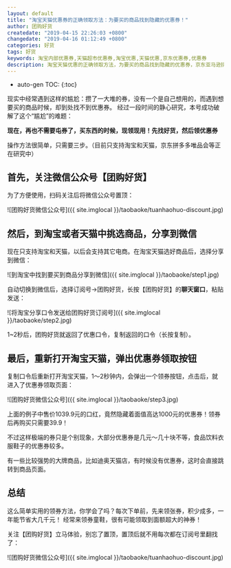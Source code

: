 ```yaml
---
layout: default
title: "淘宝天猫优惠券的正确领取方法：为要买的商品找到隐藏的优惠券！"
author: 团购好货
createdate: "2019-04-15 22:26:03 +0800"
changedate: "2019-04-16 01:12:49 +0800"
categories: 好货
tags: 好货
keywords: 淘宝内部优惠券,天猫超市优惠券,淘宝优惠,天猫优惠,京东优惠券,优惠券
description: 淘宝天猫优惠的正确领取方法，为要买的商品找到隐藏的优惠券，京东亚马逊拼多多唯品会准备中
---
```


* auto-gen TOC:
{:toc}

现实中经常遇到这样的尴尬：攒了一大堆的券，没有一个是自己想用的，而遇到想要买的商品时候，却到处找不到优惠券。
经过一段时间的静心研究，本号成功破解了这个“尴尬”的难题：

**现在，再也不需要屯券了，买东西的时候，现领现用！先找好货，然后领优惠券**

操作方法很简单，只需要三步。（目前只支持淘宝和天猫，京东拼多多唯品会等正在研究中）

## 首先，关注微信公众号【团购好货】

为了方便使用，扫码关注后将微信公众号置顶：

![团购好货微信公众号]({{ site.imglocal }}/taobaoke/tuanhaohuo-discount.jpg)

## 然后，到淘宝或者天猫中挑选商品，分享到微信

现在只支持淘宝和天猫，以后会支持其它电商。在淘宝天猫选好商品后，选择分享到微信：

![到淘宝中找到要买到商品分享到微信]({{ site.imglocal }}/taobaoke/step1.jpg)

自动切换到微信后，选择订阅号->团购好货，长按【团购好货】的**聊天窗口**，粘贴发送：

![将淘宝分享口令发送给团购好货订阅号]({{ site.imglocal }}/taobaoke/step2.jpg)

1~2秒后，团购好货就返回了优惠口令，复制返回的口令（长按复制）。

## 最后，重新打开淘宝天猫，弹出优惠券领取按钮

复制口令后重新打开淘宝天猫，1～2秒钟内，会弹出一个领券按钮，点击后，就进入了优惠券领取页面：

![团购好货微信公众号]({{ site.imglocal }}/taobaoke/step3.jpg)

上面的例子中售价1039.9元的口红，竟然隐藏着面值高达1000元的优惠券！领券后再购买只需要39.9！

不过这样极端的券只是个别现象，大部分优惠券是几元～几十块不等，食品饮料衣服鞋子的优惠券较多。

有一些比较强势的大牌商品，比如迪奥天猫店，有时候没有优惠券，这时会直接跳转到商品页面。

## 总结

这么简单实用的领券方法，你学会了吗？每次下单前，先来领张券，积少成多，一年能节省大几千元！
经常来领券童鞋，很有可能领取到面额超大的神券！

关注【团购好货】立马体验，别忘了置顶，置顶后就不用每次都在订阅号里翻找了：

![团购好货微信公众号]({{ site.imglocal }}/taobaoke/tuanhaohuo-discount.jpg)
